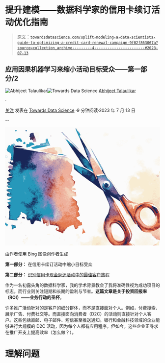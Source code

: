 # 提升建模——数据科学家的信用卡续订活动优化指南

> 原文：[`towardsdatascience.com/uplift-modeling-a-data-scientists-guide-to-optimizing-a-credit-card-renewal-campaign-9f02f863067a?source=collection_archive---------4-----------------------#2023-07-13`](https://towardsdatascience.com/uplift-modeling-a-data-scientists-guide-to-optimizing-a-credit-card-renewal-campaign-9f02f863067a?source=collection_archive---------4-----------------------#2023-07-13)

## 应用因果机器学习来缩小活动目标受众——第一部分/2

[](https://abhijeetstalaulikar.medium.com/?source=post_page-----9f02f863067a--------------------------------)![Abhijeet Talaulikar](https://abhijeetstalaulikar.medium.com/?source=post_page-----9f02f863067a--------------------------------)[](https://towardsdatascience.com/?source=post_page-----9f02f863067a--------------------------------)![Towards Data Science](https://towardsdatascience.com/?source=post_page-----9f02f863067a--------------------------------) [Abhijeet Talaulikar](https://abhijeetstalaulikar.medium.com/?source=post_page-----9f02f863067a--------------------------------)

·

[关注](https://medium.com/m/signin?actionUrl=https%3A%2F%2Fmedium.com%2F_%2Fsubscribe%2Fuser%2F92e9f5319ba1&operation=register&redirect=https%3A%2F%2Ftowardsdatascience.com%2Fuplift-modeling-a-data-scientists-guide-to-optimizing-a-credit-card-renewal-campaign-9f02f863067a&user=Abhijeet+Talaulikar&userId=92e9f5319ba1&source=post_page-92e9f5319ba1----9f02f863067a---------------------post_header-----------) 发表在 [Towards Data Science](https://towardsdatascience.com/?source=post_page-----9f02f863067a--------------------------------) ·9 分钟阅读·2023 年 7 月 13 日[](https://medium.com/m/signin?actionUrl=https%3A%2F%2Fmedium.com%2F_%2Fvote%2Ftowards-data-science%2F9f02f863067a&operation=register&redirect=https%3A%2F%2Ftowardsdatascience.com%2Fuplift-modeling-a-data-scientists-guide-to-optimizing-a-credit-card-renewal-campaign-9f02f863067a&user=Abhijeet+Talaulikar&userId=92e9f5319ba1&source=-----9f02f863067a---------------------clap_footer-----------)

--

[](https://medium.com/m/signin?actionUrl=https%3A%2F%2Fmedium.com%2F_%2Fbookmark%2Fp%2F9f02f863067a&operation=register&redirect=https%3A%2F%2Ftowardsdatascience.com%2Fuplift-modeling-a-data-scientists-guide-to-optimizing-a-credit-card-renewal-campaign-9f02f863067a&source=-----9f02f863067a---------------------bookmark_footer-----------)![](img/c3b5f56654297f88414720f8a6e95c4c.png)

由作者使用 Bing 图像创作者生成

**第一部分：** 在信用卡续订活动中缩小目标受众

**第二部分：** [识别信用卡现金返还活动中的最佳客户旅程](https://pub.towardsai.net/discrete-time-markov-chains-identifying-winning-customer-journeys-in-a-cashback-campaign-39b62eb8a6fe)

作为一名初露头角的数据科学家，我的学术背景教会了我将准确性视为成功项目的标志。而行业则关注短期和长期的盈利与节省。**这篇文章是关于投资回报率（ROI）——业务行动的圣杯**。

许多推广活动针对的是客户的细分群体，而不是直接面对个人。例如，付费搜索、展示广告、付费社交等。而直接面向消费者（D2C）的活动则直接针对个人客户。这些包括直邮、电子邮件、短信甚至推送通知。银行和金融科技领域的企业能够进行大规模的 D2C 活动，因为每个人都有应用程序。但如今，这些企业正寻求在推广开支上提高效率（怎么做？）。

# 理解问题
